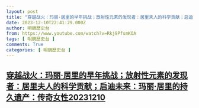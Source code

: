 ```yaml
---
layout: post
title: "穿越战火：玛丽·居里的早年挑战；放射性元素的发现者：居里夫人的科学贡献；启迪未来：玛丽·居里的持久遗产：传奇女性20231210"
date: 2023-12-10T22:41:29.000Z
author: 明鏡歷史台
from: https://www.youtube.com/watch?v=Rkj9PfsmKOA
tags: [ 明鏡歷史台 ]
comments: True
categories: [ 明鏡歷史台 ]
---
```

<!--1702248089000-->
[穿越战火：玛丽·居里的早年挑战；放射性元素的发现者：居里夫人的科学贡献；启迪未来：玛丽·居里的持久遗产：传奇女性20231210](https://www.youtube.com/watch?v=Rkj9PfsmKOA)
------

<div>

</div>
